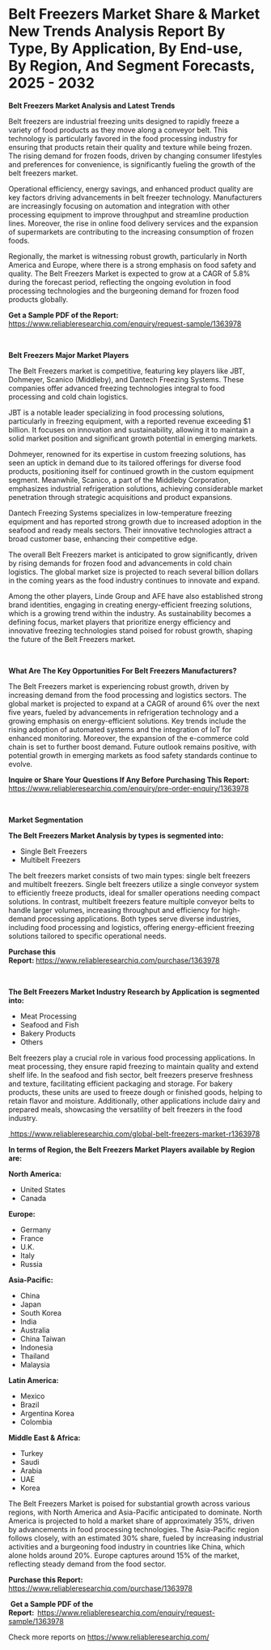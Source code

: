 <p><h1>Belt Freezers Market Share & Market New Trends Analysis Report By Type, By Application, By End-use, By Region, And Segment Forecasts, 2025 - 2032</h1></p><p><strong>Belt Freezers Market Analysis and Latest Trends</strong></p>
<p><p>Belt freezers are industrial freezing units designed to rapidly freeze a variety of food products as they move along a conveyor belt. This technology is particularly favored in the food processing industry for ensuring that products retain their quality and texture while being frozen. The rising demand for frozen foods, driven by changing consumer lifestyles and preferences for convenience, is significantly fueling the growth of the belt freezers market.</p><p>Operational efficiency, energy savings, and enhanced product quality are key factors driving advancements in belt freezer technology. Manufacturers are increasingly focusing on automation and integration with other processing equipment to improve throughput and streamline production lines. Moreover, the rise in online food delivery services and the expansion of supermarkets are contributing to the increasing consumption of frozen foods.</p><p>Regionally, the market is witnessing robust growth, particularly in North America and Europe, where there is a strong emphasis on food safety and quality. The Belt Freezers Market is expected to grow at a CAGR of 5.8% during the forecast period, reflecting the ongoing evolution in food processing technologies and the burgeoning demand for frozen food products globally.</p></p>
<p><strong>Get a Sample PDF of the Report:&nbsp;</strong> <a href="https://www.reliableresearchiq.com/enquiry/request-sample/1363978?utm_campaign=3381&utm_medium=2&utm_source=Github&utm_content=ia&utm_term=10042025&utm_id=belt-freezers">https://www.reliableresearchiq.com/enquiry/request-sample/1363978</a></p>
<p>&nbsp;</p>
<p><strong>Belt Freezers Major Market Players</strong></p>
<p><p>The Belt Freezers market is competitive, featuring key players like JBT, Dohmeyer, Scanico (Middleby), and Dantech Freezing Systems. These companies offer advanced freezing technologies integral to food processing and cold chain logistics.</p><p>JBT is a notable leader specializing in food processing solutions, particularly in freezing equipment, with a reported revenue exceeding $1 billion. It focuses on innovation and sustainability, allowing it to maintain a solid market position and significant growth potential in emerging markets.</p><p>Dohmeyer, renowned for its expertise in custom freezing solutions, has seen an uptick in demand due to its tailored offerings for diverse food products, positioning itself for continued growth in the custom equipment segment. Meanwhile, Scanico, a part of the Middleby Corporation, emphasizes industrial refrigeration solutions, achieving considerable market penetration through strategic acquisitions and product expansions.</p><p>Dantech Freezing Systems specializes in low-temperature freezing equipment and has reported strong growth due to increased adoption in the seafood and ready meals sectors. Their innovative technologies attract a broad customer base, enhancing their competitive edge.</p><p>The overall Belt Freezers market is anticipated to grow significantly, driven by rising demands for frozen food and advancements in cold chain logistics. The global market size is projected to reach several billion dollars in the coming years as the food industry continues to innovate and expand.</p><p>Among the other players, Linde Group and AFE have also established strong brand identities, engaging in creating energy-efficient freezing solutions, which is a growing trend within the industry. As sustainability becomes a defining focus, market players that prioritize energy efficiency and innovative freezing technologies stand poised for robust growth, shaping the future of the Belt Freezers market.</p></p>
<p>&nbsp;</p>
<p><strong>What Are The Key Opportunities For Belt Freezers Manufacturers?</strong></p>
<p><p>The Belt Freezers market is experiencing robust growth, driven by increasing demand from the food processing and logistics sectors. The global market is projected to expand at a CAGR of around 6% over the next five years, fueled by advancements in refrigeration technology and a growing emphasis on energy-efficient solutions. Key trends include the rising adoption of automated systems and the integration of IoT for enhanced monitoring. Moreover, the expansion of the e-commerce cold chain is set to further boost demand. Future outlook remains positive, with potential growth in emerging markets as food safety standards continue to evolve.</p></p>
<p><strong>Inquire or Share Your Questions If Any Before Purchasing This Report:</strong> <a href="https://www.reliableresearchiq.com/enquiry/pre-order-enquiry/1363978?utm_campaign=3381&utm_medium=2&utm_source=Github&utm_content=ia&utm_term=10042025&utm_id=belt-freezers">https://www.reliableresearchiq.com/enquiry/pre-order-enquiry/1363978</a></p>
<p>&nbsp;</p>
<p><strong>Market Segmentation</strong></p>
<p><strong>The Belt Freezers Market Analysis by types is segmented into:</strong></p>
<p><ul><li>Single Belt Freezers</li><li>Multibelt Freezers</li></ul></p>
<p><p>The belt freezers market consists of two main types: single belt freezers and multibelt freezers. Single belt freezers utilize a single conveyor system to efficiently freeze products, ideal for smaller operations needing compact solutions. In contrast, multibelt freezers feature multiple conveyor belts to handle larger volumes, increasing throughput and efficiency for high-demand processing applications. Both types serve diverse industries, including food processing and logistics, offering energy-efficient freezing solutions tailored to specific operational needs.</p></p>
<p><strong>Purchase this Report:&nbsp;</strong><a href="https://www.reliableresearchiq.com/purchase/1363978?utm_campaign=3381&utm_medium=2&utm_source=Github&utm_content=ia&utm_term=10042025&utm_id=belt-freezers">https://www.reliableresearchiq.com/purchase/1363978</a></p>
<p>&nbsp;</p>
<p><strong>The Belt Freezers Market Industry Research by Application is segmented into:</strong></p>
<p><ul><li>Meat Processing</li><li>Seafood and Fish</li><li>Bakery Products</li><li>Others</li></ul></p>
<p><p>Belt freezers play a crucial role in various food processing applications. In meat processing, they ensure rapid freezing to maintain quality and extend shelf life. In the seafood and fish sector, belt freezers preserve freshness and texture, facilitating efficient packaging and storage. For bakery products, these units are used to freeze dough or finished goods, helping to retain flavor and moisture. Additionally, other applications include dairy and prepared meals, showcasing the versatility of belt freezers in the food industry.</p></p>
<p><a href="https://www.reliableresearchiq.com/global-belt-freezers-market-r1363978?utm_campaign=3381&utm_medium=2&utm_source=Github&utm_content=ia&utm_term=10042025&utm_id=belt-freezers">&nbsp;https://www.reliableresearchiq.com/global-belt-freezers-market-r1363978</a></p>
<p><strong>In terms of Region, the Belt Freezers Market Players available by Region are:</strong></p>
<p>
    <p> <strong> North America: </strong>
        <ul>
            <li>United States</li>
            <li>Canada</li>
        </ul>
        </p> 
    <p> <strong> Europe: </strong>
        <ul>
            <li>Germany</li>
            <li>France</li>
            <li>U.K.</li>
            <li>Italy</li>
            <li>Russia</li>
        </ul>
        </p> 
    <p> <strong> Asia-Pacific: </strong>
        <ul>
            <li>China</li>
            <li>Japan</li>
            <li>South Korea</li>
            <li>India</li>
            <li>Australia</li>
            <li>China Taiwan</li>
            <li>Indonesia</li>
            <li>Thailand</li>
            <li>Malaysia</li>
        </ul>
        </p> 
    <p> <strong> Latin America: </strong>
        <ul>
            <li>Mexico</li>
            <li>Brazil</li>
            <li>Argentina Korea</li>
            <li>Colombia</li>
        </ul>
        </p> 
    <p> <strong> Middle East & Africa: </strong>
        <ul>
            <li>Turkey</li>
            <li>Saudi</li>
            <li>Arabia</li>
            <li>UAE</li>
            <li>Korea</li>
        </ul>
    </p>
    </p>
<p><p>The Belt Freezers Market is poised for substantial growth across various regions, with North America and Asia-Pacific anticipated to dominate. North America is projected to hold a market share of approximately 35%, driven by advancements in food processing technologies. The Asia-Pacific region follows closely, with an estimated 30% share, fueled by increasing industrial activities and a burgeoning food industry in countries like China, which alone holds around 20%. Europe captures around 15% of the market, reflecting steady demand from the food sector.</p></p>
<p><strong>Purchase this Report: </strong><a href="https://www.reliableresearchiq.com/purchase/1363978?utm_campaign=3381&utm_medium=2&utm_source=Github&utm_content=ia&utm_term=10042025&utm_id=belt-freezers">https://www.reliableresearchiq.com/purchase/1363978</a></p>
<p>&nbsp;<strong>Get a Sample PDF of the Report:&nbsp;&nbsp;</strong><a href="https://www.reliableresearchiq.com/enquiry/request-sample/1363978?utm_campaign=3381&utm_medium=2&utm_source=Github&utm_content=ia&utm_term=10042025&utm_id=belt-freezers">https://www.reliableresearchiq.com/enquiry/request-sample/1363978</a></p>
<p><strong></strong></p>
<p>Check more reports on <a href="https://www.reliableresearchiq.com/?utm_campaign=3381&utm_medium=2&utm_source=Github&utm_content=ia&utm_term=10042025&utm_id=belt-freezers">https://www.reliableresearchiq.com/</a></p>